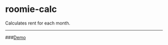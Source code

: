 # roomie-calc

Calculates rent for each month. 

---
###[Demo](http://www.ashleyhebler.com/roomie-calc/)
